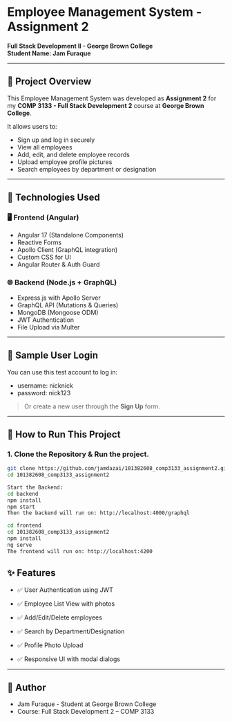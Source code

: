 # Employee Management System - Assignment 2  
**Full Stack Development II - George Brown College**  
**Student Name: Jam Furaque**

---

## 📘 Project Overview

This Employee Management System was developed as **Assignment 2** for my **COMP 3133 - Full Stack Development 2** course at **George Brown College**.

It allows users to:
- Sign up and log in securely
- View all employees
- Add, edit, and delete employee records
- Upload employee profile pictures
- Search employees by department or designation

---

## 🔧 Technologies Used

### 🖥️ Frontend (Angular)
- Angular 17 (Standalone Components)
- Reactive Forms
- Apollo Client (GraphQL integration)
- Custom CSS for UI
- Angular Router & Auth Guard

### 🌐 Backend (Node.js + GraphQL)
- Express.js with Apollo Server
- GraphQL API (Mutations & Queries)
- MongoDB (Mongoose ODM)
- JWT Authentication
- File Upload via Multer

---

## 👤 Sample User Login

You can use this test account to log in:
- username: nicknick
- password: nick123
> Or create a new user through the **Sign Up** form.


---

## 🚀 How to Run This Project

### 1. Clone the Repository & Run the project.
```bash
git clone https://github.com/jamdazai/101382608_comp3133_assignment2.git
cd 101382608_comp3133_assignment2

Start the Backend:
cd backend
npm install
npm start
Then the backend will run on: http://localhost:4000/graphql

cd frontend
cd 101382608_comp3133_assignment2
npm install
ng serve
The frontend will run on: http://localhost:4200
```

## ✨ Features
- ✅ User Authentication using JWT

- ✅ Employee List View with photos

- ✅ Add/Edit/Delete employees

- ✅ Search by Department/Designation

- ✅ Profile Photo Upload

- ✅ Responsive UI with modal dialogs
---

## 🙋 Author
- Jam Furaque - Student at George Brown College
- Course: Full Stack Development 2 – COMP 3133